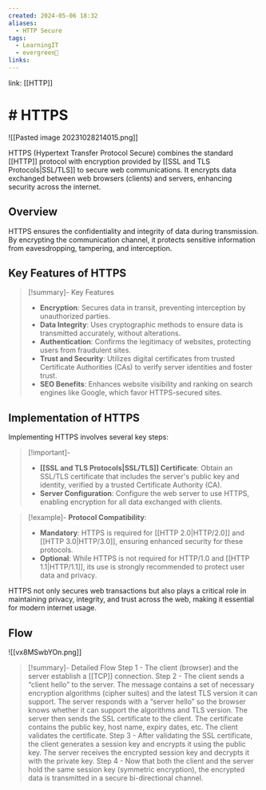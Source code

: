 ```yaml
---
created: 2024-05-06 18:32
aliases:
  - HTTP Secure
tags:
  - LearningIT
  - evergreen🌳
links:
---
```


link: [[HTTP]]

# # HTTPS

![[Pasted image 20231028214015.png]]

HTTPS (Hypertext Transfer Protocol Secure) combines the standard [[HTTP]] protocol with encryption provided by [[SSL and TLS Protocols|SSL/TLS]] to secure web communications. It encrypts data exchanged between web browsers (clients) and servers, enhancing security across the internet.

## Overview

HTTPS ensures the confidentiality and integrity of data during transmission. By encrypting the communication channel, it protects sensitive information from eavesdropping, tampering, and interception.

## Key Features of HTTPS

> [!summary]- Key Features
> 
> - **Encryption**: Secures data in transit, preventing interception by unauthorized parties.
> - **Data Integrity**: Uses cryptographic methods to ensure data is transmitted accurately, without alterations.
> - **Authentication**: Confirms the legitimacy of websites, protecting users from fraudulent sites.
> - **Trust and Security**: Utilizes digital certificates from trusted Certificate Authorities (CAs) to verify server identities and foster trust.
> - **SEO Benefits**: Enhances website visibility and ranking on search engines like Google, which favor HTTPS-secured sites.

## Implementation of HTTPS

Implementing HTTPS involves several key steps:

> [!important]-
> - **[[SSL and TLS Protocols|SSL/TLS]] Certificate**: Obtain an SSL/TLS certificate that includes the server's public key and identity, verified by a trusted Certificate Authority (CA).
> - **Server Configuration**: Configure the web server to use HTTPS, enabling encryption for all data exchanged with clients.

> [!example]-
> **Protocol Compatibility**:
> - **Mandatory**: HTTPS is required for [[HTTP 2.0|HTTP/2.0]] and [[HTTP 3.0|HTTP/3.0]], ensuring enhanced security for these protocols.
> - **Optional**: While HTTPS is not required for HTTP/1.0 and [[HTTP 1.1|HTTP/1.1]], its use is strongly recommended to protect user data and privacy.

HTTPS not only secures web transactions but also plays a critical role in maintaining privacy, integrity, and trust across the web, making it essential for modern internet usage.

## Flow

![[vx8MSwbYOn.png]]


> [!summary]- Detailed Flow
> Step 1 - The client (browser) and the server establish a [[TCP]] connection. 
> Step 2 - The client sends a “client hello” to the server. The message contains a set of necessary encryption algorithms (cipher suites) and the latest TLS version it can support. The server responds with a “server hello” so the browser knows whether it can support the algorithms and TLS version. The server then sends the SSL certificate to the client. The certificate contains the public key, host name, expiry dates, etc. The client validates the certificate.
> Step 3 - After validating the SSL certificate, the client generates a session key and encrypts it using the public key. The server receives the encrypted session key and decrypts it with the private key. 
> Step 4 - Now that both the client and the server hold the same session key (symmetric encryption), the encrypted data is transmitted in a secure bi-directional channel.
